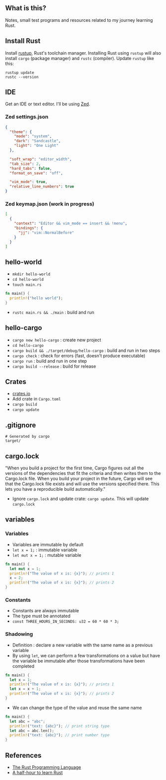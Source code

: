 ## What is this?
Notes, small test programs and resources related to my journey learning Rust.

## Install Rust
Install [rustup](https://rustup.rs), Rust's toolchain manager. Installing Rust using `rustup` will also install `cargo` (package manager) and `rustc` (compiler). Update `rustup` like this:
```terminal
rustup update
rustc --version
```

## IDE
Get an IDE or text editor. I'll be using [Zed](https://zed.dev).

### Zed settings.json
```json
{
  "theme": {
    "mode": "system",
    "dark": "Sandcastle",
    "light": "One Light"
  },

  "soft_wrap": "editor_width",
  "tab_size": 2,
  "hard_tabs": false,
  "format_on_save": "off",

  "vim_mode": true,
  "relative_line_numbers": true
}
```

### Zed keymap.json (work in progress)
```json
[
  {
    "context": "Editor && vim_mode == insert && !menu",
    "bindings": {
      "jj": "vim::NormalBefore"
    }
  }
]
```

## hello-world
- `mkdir hello-world`
- `cd hello-world`
- `touch main.rs`
```rust
fn main() {
  println!("hello world");
}
```
- `rustc main.rs && ./main` : build and run

## hello-cargo
- `cargo new hello-cargo` : create new project
- `cd hello-cargo`
- `cargo build && ./target/debug/hello-cargo` : build and run in two steps
- `cargo check` : check for errors (fast, doesn't produce executable)
- `cargo run` : build and run in one step
- `cargo build --release` : build for release

## Crates
- [crates.io](https://crates.io/)
- Add crate in `Cargo.toml`
- `cargo build`
- `cargo update`

## .gitignore
```
# Generated by cargo
target/
```

## cargo.lock
"When you build a project for the first time, Cargo figures out all the versions of the dependencies that fit the criteria and then writes them to the Cargo.lock file. When you build your project in the future, Cargo will see that the Cargo.lock file exists and will use the versions specified there. This lets you have a reproducible build automatically."
- Ignore `cargo.lock` and update crate: `cargo update`. This will update `cargo.lock`

## variables

### Variables
- Variables are immutable by default
- `let x = 1;` : immutable variable
- `let mut x = 1;` : mutable variable
```rust
fn main() {
  let mut x = 1;
  println!("The value of x is: {x}"); // prints 1
  x = 2;
  println!("The value of x is: {x}"); // prints 2
}
```

### Constants
- Constants are always immutable
- The type must be annotated
- `const THREE_HOURS_IN_SECONDS: u32 = 60 * 60 * 3;`

### Shadowing
- Definition : declare a new variable with the same name as a previous variable
- By using `let`, we can perform a few transformations on a value but have the variable be immutable after those transformations have been completed
```rust
fn main() {
  let x = 1;
  println!("The value of x is: {x}"); // prints 1
  let x = x + 1;
  println!("The value of x is: {x}"); // prints 2
}
```
- We can change the type of the value and reuse the same name
```rust
fn main() {
  let abc = "abc";
  println!("text: {abc}"); // print string type
  let abc = abc.len();
  println!("text: {abc}"); // print number type
}
```

## References
- [The Rust Programming Language](https://doc.rust-lang.org/stable/book/title-page.html)
- [A half-hour to learn Rust](https://fasterthanli.me/articles/a-half-hour-to-learn-rust)
